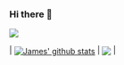 ### Hi there 👋

<a href="https://github.com/user1342/Awesome-Android-Reverse-Engineering o">
  <img align="center" src="https://github-readme-stats.vercel.app/api/pin/?username=user1342&repo=Awesome-Android-Reverse-Engineering" />
</a>

<br>

| <a href="https://github.com/anuraghazra/github-readme-stats"><img align="center" src="https://github-readme-stats.vercel.app/api?username=user1342&show_icons=true&include_all_commits=true&hide_border=true" alt="James' github stats" /></a> | <a href="https://github.com/user1342/github-readme-stats"><img align="center" src="https://github-readme-stats.vercel.app/api/top-langs/?username=user1342&layout=compact&theme=buefy&hide_border=true" /></a> |
